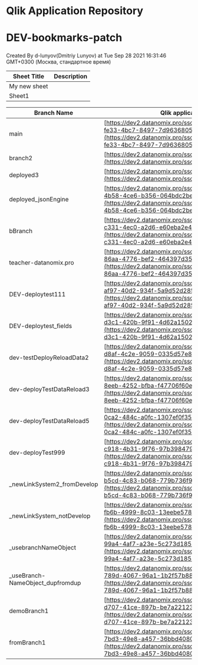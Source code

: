 # Qlik Application Repository 
# DEV-bookmarks-patch
### 
Created By d-lunyov(Dmitriy Lunyov) at Tue Sep 28 2021 16:31:46 GMT+0300 (Москва, стандартное время)




Sheet Title | Description
------------ | -------------
My new sheet|
Sheet1|



Branch Name|Qlik application
---|---
main|[https://dev2.datanomix.pro/sso/sense/app/9ae1ceb4-fe33-4bc7-8497-7d9636805909](https://dev2.datanomix.pro/sso/sense/app/9ae1ceb4-fe33-4bc7-8497-7d9636805909)
branch2|[https://dev2.datanomix.pro/sso/sense/app/null](https://dev2.datanomix.pro/sso/sense/app/null)
deployed3|[https://dev2.datanomix.pro/sso/sense/app/null](https://dev2.datanomix.pro/sso/sense/app/null)
deployed_jsonEngine|[https://dev2.datanomix.pro/sso/sense/app/568f865d-4b58-4ce6-b356-064bdc2bef03](https://dev2.datanomix.pro/sso/sense/app/568f865d-4b58-4ce6-b356-064bdc2bef03)
bBranch|[https://dev2.datanomix.pro/sso/sense/app/049a39fc-c331-4ec0-a2d6-e60eba2e4042](https://dev2.datanomix.pro/sso/sense/app/049a39fc-c331-4ec0-a2d6-e60eba2e4042)
teacher-datanomix.pro|[https://dev2.datanomix.pro/sso/sense/app/667ec2fc-86aa-4776-bef2-464397d3539e](https://dev2.datanomix.pro/sso/sense/app/667ec2fc-86aa-4776-bef2-464397d3539e)
DEV-deploytest111|[https://dev2.datanomix.pro/sso/sense/app/88951350-af97-40d2-934f-5a9d52d285ef](https://dev2.datanomix.pro/sso/sense/app/88951350-af97-40d2-934f-5a9d52d285ef)
DEV-deploytest_fields|[https://dev2.datanomix.pro/sso/sense/app/bb93e23f-d3c1-420b-9f91-4d62a1502cc1](https://dev2.datanomix.pro/sso/sense/app/bb93e23f-d3c1-420b-9f91-4d62a1502cc1)
dev-testDeployReloadData2|[https://dev2.datanomix.pro/sso/sense/app/2f285bfa-d8af-4c2e-9059-0335d57e8119](https://dev2.datanomix.pro/sso/sense/app/2f285bfa-d8af-4c2e-9059-0335d57e8119)
dev-deployTestDataReload3|[https://dev2.datanomix.pro/sso/sense/app/761df80c-8eeb-4252-bfba-f47706f60e1d](https://dev2.datanomix.pro/sso/sense/app/761df80c-8eeb-4252-bfba-f47706f60e1d)
dev-deployTestDataReload5|[https://dev2.datanomix.pro/sso/sense/app/8bcac71c-0ca2-484c-a0fc-1307ef0f3574](https://dev2.datanomix.pro/sso/sense/app/8bcac71c-0ca2-484c-a0fc-1307ef0f3574)
dev-deployTest999|[https://dev2.datanomix.pro/sso/sense/app/99eac91b-c918-4b31-9f76-97b398479f8b](https://dev2.datanomix.pro/sso/sense/app/99eac91b-c918-4b31-9f76-97b398479f8b)
_newLinkSystem2_fromDevelop|[https://dev2.datanomix.pro/sso/sense/app/a2c6fa53-b5cd-4c83-b068-779b736f963b](https://dev2.datanomix.pro/sso/sense/app/a2c6fa53-b5cd-4c83-b068-779b736f963b)
_newLinkSystem_notDevelop|[https://dev2.datanomix.pro/sso/sense/app/053a1746-fb6b-4999-8c03-13eebe5783bd](https://dev2.datanomix.pro/sso/sense/app/053a1746-fb6b-4999-8c03-13eebe5783bd)
_usebranchNameObject|[https://dev2.datanomix.pro/sso/sense/app/cb9d0817-99a4-4af7-a23e-5c273d1854d5](https://dev2.datanomix.pro/sso/sense/app/cb9d0817-99a4-4af7-a23e-5c273d1854d5)
_useBranch-NameObject_dupfromdup|[https://dev2.datanomix.pro/sso/sense/app/115efa9d-789d-4067-96a1-1b2f57b88d6e](https://dev2.datanomix.pro/sso/sense/app/115efa9d-789d-4067-96a1-1b2f57b88d6e)
demoBranch1|[https://dev2.datanomix.pro/sso/sense/app/c544642a-d707-41ce-897b-be7a2212364b](https://dev2.datanomix.pro/sso/sense/app/c544642a-d707-41ce-897b-be7a2212364b)
fromBranch1|[https://dev2.datanomix.pro/sso/sense/app/e215dcca-7bd3-49e8-a457-36bbd4080216](https://dev2.datanomix.pro/sso/sense/app/e215dcca-7bd3-49e8-a457-36bbd4080216)